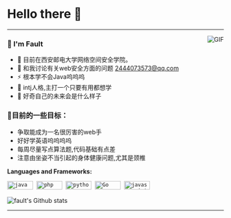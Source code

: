 # Hello there 👋 
---
<img align="right" alt="GIF" src="https://raw.githubusercontent.com/JoeyBling/JoeyBling/master/pic/pusheencode.gif" />

### 🌱 I'm Fault

- 🌱 目前在西安邮电大学网络空间安全学院。
- 💬 和我讨论有关web安全方面的问题 [2444073573@qq.com](mailto:2444073573@qq.com)
- ⚡ 根本学不会Java呜呜呜
- 🔭 intj人格,主打一个只要有用都想学
- 🤔 好奇自己的未来会是什么样子


### 🌱目前的一些目标：

* 争取能成为一名很厉害的web手
* 好好学英语呜呜呜呜
* 每周尽量写点算法题,代码基础有点差
* 注意由坐姿不当引起的身体健康问题,尤其是颈椎

 
 **Languages and Frameworks:**
<p align="left">
  <code><img src="https://img.shields.io/badge/Java-sec-brightgreen" alt="java" width="60" height="20"/></code>&nbsp;
  <code><img src="https://img.shields.io/badge/PHP-sec-purple" alt="php" width="60" height="20" /></code>&nbsp;
  <code><img src="https://img.shields.io/badge/Python-sec-orange" alt="python" width="60" height="20" /></code>&nbsp;
  <code><img src="https://img.shields.io/badge/Go-sec-blue" alt="Go" width="60" height="20" /></code>&nbsp;
  <code><img src="https://img.shields.io/badge/JavaScript-sec-yellow" alt="javascript" width="60" height="20" /></code>&nbsp;
   </p>


![fault's Github stats](https://github-readme-stats.vercel.app/api?username=fault123&show_icons=true)

---

